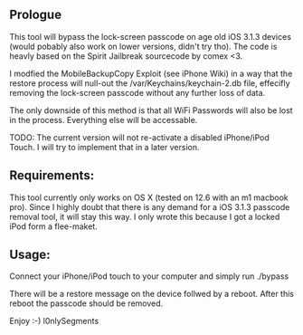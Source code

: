 ## Prologue
This tool will bypass the lock-screen passcode on age old iOS 3.1.3 devices (would pobably also work on lower versions, didn't try tho). 
The code is heavly based on the Spirit Jailbreak sourcecode by comex <3. 

I modfied the MobileBackupCopy Exploit (see iPhone Wiki) in a way that the restore process will null-out the /var/Keychains/keychain-2.db file, effecifly removing the lock-screen passcode without any further loss of data. 

The only downside of this method is that all WiFi Passwords will also be lost in the process. Everything else will be accessable. 

TODO: The current version will not re-activate a disabled iPhone/iPod Touch. I will try to implement that in a later version.

## Requirements:
This tool currently only works on OS X (tested on 12.6 with an m1 macbook pro).
Since I highly doubt that there is any demand for a iOS 3.1.3 passcode removal tool, it will stay this way. I only wrote this because I got a locked iPod form a flee-maket.

## Usage: 
Connect your iPhone/iPod touch to your computer and simply run ./bypass

There will be a restore message on the device follwed by a reboot. 
After this reboot the passcode should be removed. 

Enjoy :-)
l0nlySegments